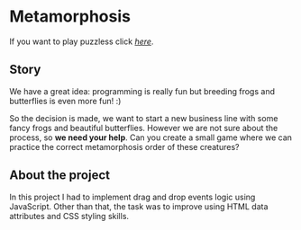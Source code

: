 # Metamorphosis

If you want to play puzzless click [*here*](https://polajedrecka.github.io/metamorphosis-javascript/).

## Story

We have a great idea: programming is really fun but breeding frogs and butterflies is even more fun! :)

So the decision is made, we want to start a new business line with some fancy frogs and beautiful butterflies. However we are not sure about the process, so **we need your help**. Can you create a small game where we can practice the correct metamorphosis order of these creatures?

## About the project
In this project I had to implement drag and drop events logic using JavaScript. Other than that, the task was to improve using HTML data attributes and CSS styling skills.
